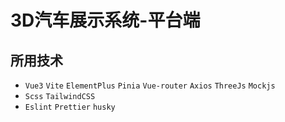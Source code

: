 # 3D汽车展示系统-平台端

## 所用技术

- `Vue3` `Vite` `ElementPlus` `Pinia` `Vue-router` `Axios` `ThreeJs` `Mockjs`
- `Scss` `TailwindCSS`
- `Eslint` `Prettier` `husky`
